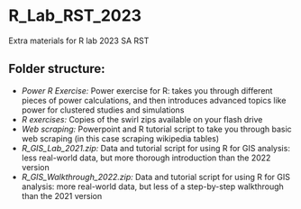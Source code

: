 # R_Lab_RST_2023
Extra materials for R lab 2023 SA RST

## Folder structure:

 - *Power R Exercise:* Power exercise for R: takes you through different pieces of power calculations, and then introduces advanced topics like power for clustered studies and simulations
 - *R exercises:* Copies of the swirl zips available on your flash drive
 - *Web scraping:* Powerpoint and R tutorial script to take you through basic web scraping (in this case scraping wikipedia tables)
 - *R_GIS_Lab_2021.zip:* Data and tutorial script for using R for GIS analysis: less real-world data, but more thorough introduction than the 2022 version
 - *R_GIS_Walkthrough_2022.zip:* Data and tutorial script for using R for GIS analysis: more real-world data, but less of a step-by-step walkthrough than the 2021 version

